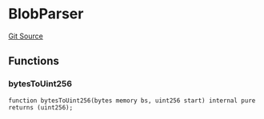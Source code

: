 # BlobParser
[Git Source](https://github.com/me3-eth/protocol/blob/cac16b9d508f5af9fbf4095cd2346a7a6400c5e8/src/lib/BlobParser.sol)


## Functions
### bytesToUint256


```solidity
function bytesToUint256(bytes memory bs, uint256 start) internal pure returns (uint256);
```

